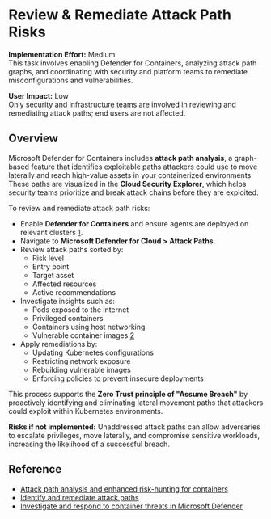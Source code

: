 # Review & Remediate Attack Path Risks

**Implementation Effort:** Medium  
This task involves enabling Defender for Containers, analyzing attack path graphs, and coordinating with security and platform teams to remediate misconfigurations and vulnerabilities.

**User Impact:** Low  
Only security and infrastructure teams are involved in reviewing and remediating attack paths; end users are not affected.

## Overview

Microsoft Defender for Containers includes **attack path analysis**, a graph-based feature that identifies exploitable paths attackers could use to move laterally and reach high-value assets in your containerized environments. These paths are visualized in the **Cloud Security Explorer**, which helps security teams prioritize and break attack chains before they are exploited.

To review and remediate attack path risks:

- Enable **Defender for Containers** and ensure agents are deployed on relevant clusters [1](https://learn.microsoft.com/en-us/azure/defender-for-cloud/how-to-manage-attack-path).
- Navigate to **Microsoft Defender for Cloud > Attack Paths**.
- Review attack paths sorted by:
  - Risk level
  - Entry point
  - Target asset
  - Affected resources
  - Active recommendations
- Investigate insights such as:
  - Pods exposed to the internet
  - Privileged containers
  - Containers using host networking
  - Vulnerable container images [2](https://learn.microsoft.com/en-us/azure/defender-for-cloud/how-to-test-attack-path-and-security-explorer-with-vulnerable-container-image)
- Apply remediations by:
  - Updating Kubernetes configurations
  - Restricting network exposure
  - Rebuilding vulnerable images
  - Enforcing policies to prevent insecure deployments

This process supports the **Zero Trust principle of "Assume Breach"** by proactively identifying and eliminating lateral movement paths that attackers could exploit within Kubernetes environments.

**Risks if not implemented:** Unaddressed attack paths can allow adversaries to escalate privileges, move laterally, and compromise sensitive workloads, increasing the likelihood of a successful breach.

## Reference

- [Attack path analysis and enhanced risk-hunting for containers](https://learn.microsoft.com/en-us/azure/defender-for-cloud/how-to-test-attack-path-and-security-explorer-with-vulnerable-container-image)  
- [Identify and remediate attack paths](https://learn.microsoft.com/en-us/azure/defender-for-cloud/how-to-manage-attack-path)  
- [Investigate and respond to container threats in Microsoft Defender](https://learn.microsoft.com/en-us/defender-xdr/investigate-respond-container-threats)
